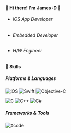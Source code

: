 #### :clap: Hi there! I'm James :D :clap: 
* ###### iOS App Developer
* ###### Embedded Developer
* ###### H/W Engineer 

#### :muscle: Skills 
##### Platforms & Languages
<img alt="IOS" src="https://img.shields.io/badge/iOS-000000?style=for-the-badge&logo=ios&logoColor=white"> <img alt="Swift" src="https://img.shields.io/badge/swift-%23FA7343.svg?&style=for-the-badge&logo=swift&logoColor=white"/> <img alt="Objective-C" src="https://img.shields.io/badge/Objective C-007A00?style=for-the-badge&logo=ObjectiveC&logoColor=white"/>

<img alt="C" src="https://img.shields.io/badge/language-%2300599C.svg?&style=for-the-badge&logo=C&logoColor=white"/> <img alt="C++" src="https://img.shields.io/badge/c++-%2300599C.svg?&style=for-the-badge&logo=c%2B%2B&ogoColor=white"/> <img alt="C#" src="https://img.shields.io/badge/c%23-%23239120.svg?&style=for-the-badge&logo=c-sharp&logoColor=white"/>

##### Frameworks & Tools
<img alt="Xcode" src="https://img.shields.io/badge/Xcode-007ACC?style=for-the-badge&logo=Xcode&logoColor=white"/> 
